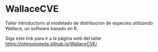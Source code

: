 # WallaceCVE
Taller introductorio al modelado de distribucion de especies utilizando Wallace, un software basado en R. 

Siga este link para ir a la página web del taller https://johnsonojeda.github.io/WallaceCVE/
